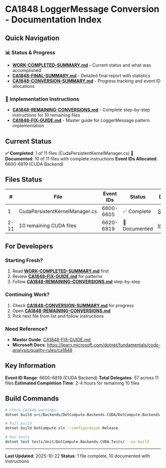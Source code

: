 # CA1848 LoggerMessage Conversion - Documentation Index

## Quick Navigation

### 📊 Status & Progress
- **[WORK-COMPLETED-SUMMARY.md](./WORK-COMPLETED-SUMMARY.md)** - Current status and what was accomplished
- **[CA1848-FINAL-SUMMARY.md](./CA1848-FINAL-SUMMARY.md)** - Detailed final report with statistics
- **[CA1848-CONVERSION-SUMMARY.md](./CA1848-CONVERSION-SUMMARY.md)** - Progress tracking and event ID allocations

### 📝 Implementation Instructions
- **[CA1848-REMAINING-CONVERSIONS.md](./CA1848-REMAINING-CONVERSIONS.md)** - Complete step-by-step instructions for 10 remaining files
- **[CA1848-FIX-GUIDE.md](./CA1848-FIX-GUIDE.md)** - Master guide for LoggerMessage pattern implementation

## Current Status

**✅ Completed**: 1 of 11 files (CudaPersistentKernelManager.cs)
**📝 Documented**: 10 of 11 files with complete instructions
**Event IDs Allocated**: 6600-6819 (CUDA Backend)

## Files Status

| # | File | Event IDs | Status | Document |
|---|------|-----------|--------|----------|
| 1 | CudaPersistentKernelManager.cs | 6600-6605 | ✅ Complete | [Summary](./WORK-COMPLETED-SUMMARY.md) |
| 2-11 | 10 remaining CUDA files | 6620-6819 | 📝 Documented | [Instructions](./CA1848-REMAINING-CONVERSIONS.md) |

## For Developers

### Starting Fresh?
1. Read **[WORK-COMPLETED-SUMMARY.md](./WORK-COMPLETED-SUMMARY.md)** first
2. Review **[CA1848-FIX-GUIDE.md](./CA1848-FIX-GUIDE.md)** for patterns
3. Follow **[CA1848-REMAINING-CONVERSIONS.md](./CA1848-REMAINING-CONVERSIONS.md)** step-by-step

### Continuing Work?
1. Check **[CA1848-CONVERSION-SUMMARY.md](./CA1848-CONVERSION-SUMMARY.md)** for progress
2. Open **[CA1848-REMAINING-CONVERSIONS.md](./CA1848-REMAINING-CONVERSIONS.md)**
3. Pick next file from list and follow instructions

### Need Reference?
- **Master Guide**: [CA1848-FIX-GUIDE.md](./CA1848-FIX-GUIDE.md)
- **Microsoft Docs**: https://learn.microsoft.com/dotnet/fundamentals/code-analysis/quality-rules/ca1848

## Key Information

**Event ID Range**: 6600-6819 (CUDA Backend)
**Total Delegates**: 57 across 11 files
**Estimated Completion Time**: 2-4 hours for remaining 10 files

## Build Commands

```bash
# Check CA1848 warnings
dotnet build src/Backends/DotCompute.Backends.CUDA/DotCompute.Backends.CUDA.csproj --no-restore 2>&1 | grep "CA1848\|XFIX003"

# Full build
dotnet build DotCompute.sln --configuration Release

# Run tests
dotnet test tests/Unit/DotCompute.Backends.CUDA.Tests/ --no-build
```

---

**Last Updated**: 2025-10-22
**Status**: 1 file complete, 10 documented with instructions
